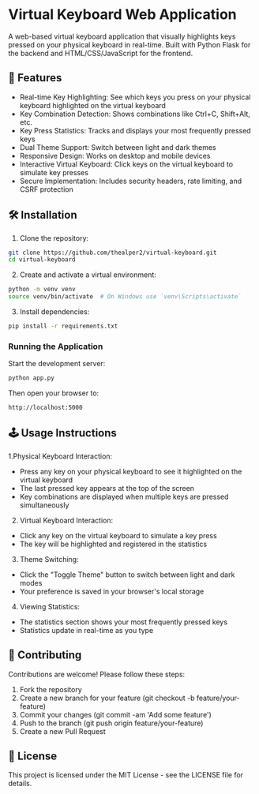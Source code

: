 # Virtual Keyboard Web Application

A web-based virtual keyboard application that visually highlights keys pressed on your physical keyboard in real-time. Built with Python Flask for the backend and HTML/CSS/JavaScript for the frontend.

## :dart: Features

- Real-time Key Highlighting: See which keys you press on your physical keyboard highlighted on the virtual keyboard
- Key Combination Detection: Shows combinations like Ctrl+C, Shift+Alt, etc.
- Key Press Statistics: Tracks and displays your most frequently pressed keys
- Dual Theme Support: Switch between light and dark themes
- Responsive Design: Works on desktop and mobile devices
- Interactive Virtual Keyboard: Click keys on the virtual keyboard to simulate key presses
- Secure Implementation: Includes security headers, rate limiting, and CSRF protection

## :hammer_and_wrench: Installation

1. Clone the repository:

```bash
git clone https://github.com/thealper2/virtual-keyboard.git
cd virtual-keyboard
```

2. Create and activate a virtual environment:

```bash
python -m venv venv
source venv/bin/activate  # On Windows use `venv\Scripts\activate`
```

3. Install dependencies:

```bash
pip install -r requirements.txt
```

### Running the Application

Start the development server:

```bash
python app.py
```

Then open your browser to:

```bash
http://localhost:5000
```

## :joystick: Usage Instructions

1.Physical Keyboard Interaction:
  - Press any key on your physical keyboard to see it highlighted on the virtual keyboard
  - The last pressed key appears at the top of the screen
  - Key combinations are displayed when multiple keys are pressed simultaneously
2. Virtual Keyboard Interaction:
  - Click any key on the virtual keyboard to simulate a key press
  - The key will be highlighted and registered in the statistics
3. Theme Switching:
  - Click the "Toggle Theme" button to switch between light and dark modes
  - Your preference is saved in your browser's local storage
4. Viewing Statistics:
  - The statistics section shows your most frequently pressed keys
  - Statistics update in real-time as you type

## :handshake: Contributing

Contributions are welcome! Please follow these steps:

1. Fork the repository
2. Create a new branch for your feature (git checkout -b feature/your-feature)
3. Commit your changes (git commit -am 'Add some feature')
4. Push to the branch (git push origin feature/your-feature)
5. Create a new Pull Request

## :scroll: License

This project is licensed under the MIT License - see the LICENSE file for details.
